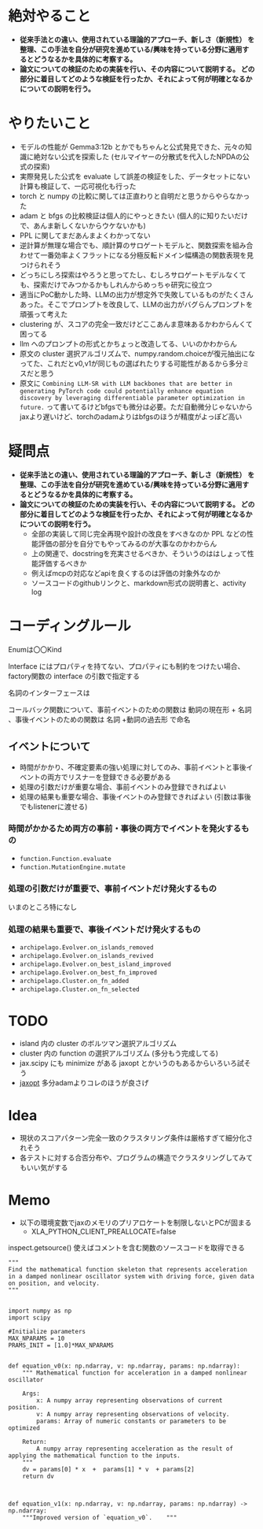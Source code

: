 # 絶対やること
* **従来手法との違い、使用されている理論的アプローチ、新しさ（新規性） を整理、この手法を自分が研究を進めている/興味を持っている分野に適用するとどうなるかを具体的に考察する。**
* **論文についての検証のための実装を行い、その内容について説明する。 どの部分に着目してどのような検証を行ったか、それによって何が明確となるかについての説明を行う。**

# やりたいこと
* モデルの性能が Gemma3:12b とかでもちゃんと公式発見できた、元々の知識に絶対ない公式を探索した (セルマイヤーの分散式を代入したNPDAの公式の探索)
* 実際発見した公式を evaluate して誤差の検証をした、データセットにない計算も検証して、一応可視化も行った
* torch と numpy の比較に関しては正直わりと自明だと思うからやらなかった
* adam と bfgs の比較検証は個人的にやっときたい (個人的に知りたいだけで、あんま新しくないからウケないかも)
* PPL に関してまだあんまよくわかってない
* 逆計算が無理な場合でも、順計算のサロゲートモデルと、関数探索を組み合わせて一番効率よくフラットになる分極反転ドメイン幅構造の関数表現を見つけられそう
* どっちにしろ探索はやろうと思ってたし、むしろサロゲートモデルなくても、探索だけでみつかるかもしれんからめっちゃ研究に役立つ
* 適当にPoC動かした時、LLMの出力が想定外で失敗しているものがたくさんあった。そこでプロンプトを改良して、LLMの出力がバグらんプロンプトを頑張って考えた
* clustering が、スコアの完全一致だけどここあんま意味あるかわからんくて困ってる
* llm へのプロンプトの形式とかちょっと改造してる、いいのかわからん
* 原文の cluster 選択アルゴリズムで、numpy.random.choiceが復元抽出になってた、これだとv0,v1が同じもの選ばれたりする可能性があるから多分ミスだと思う
* 原文に `Combining LLM-SR with LLM backbones that are better in generating PyTorch code could potentially enhance equation discovery by leveraging differentiable parameter optimization in future.` って書いてるけどbfgsでも微分は必要。ただ自動微分じゃないからjaxより遅いけど、torchのadamよりはbfgsのほうが精度がよっぽど高い

# 疑問点
* **従来手法との違い、使用されている理論的アプローチ、新しさ（新規性） を整理、この手法を自分が研究を進めている/興味を持っている分野に適用するとどうなるかを具体的に考察する。**
* **論文についての検証のための実装を行い、その内容について説明する。 どの部分に着目してどのような検証を行ったか、それによって何が明確となるかについての説明を行う。**
    * 全部の実装して同じ完全再現や設計の改良をすべきなのか PPL などの性能評価の部分を自分でもやってみるのが大事なのかわからん
    * 上の関連で、docstringを充実させるべきか、そういうのははしょって性能評価するべきか
    * 例えばmcpの対応などapiを良くするのは評価の対象外なのか
    * ソースコードのgithubリンクと、markdown形式の説明書と、activity log
    
# コーディングルール
Enumは〇〇Kind

Interface にはプロパティを持てない、プロパティにも制約をつけたい場合、factory関数の interface の引数で指定する

名詞のインターフェースは

コールバック関数について、事前イベントのための関数は 動詞の現在形 + 名詞 、事後イベントのための関数は 名詞 +動詞の過去形 で命名

## イベントについて
* 時間がかかり、不確定要素の強い処理に対してのみ、事前イベントと事後イベントの両方でリスナーを登録できる必要がある
* 処理の引数だけが重要な場合、事前イベントのみ登録できればよい
* 処理の結果も重要な場合、事後イベントのみ登録できればよい (引数は事後でもlistenerに渡せる)

### 時間がかかるため両方の事前・事後の両方でイベントを発火するもの
* `function.Function.evaluate`
* `function.MutationEngine.mutate`

### 処理の引数だけが重要で、事前イベントだけ発火するもの
いまのところ特になし

### 処理の結果も重要で、事後イベントだけ発火するもの
* `archipelago.Evolver.on_islands_removed`
* `archipelago.Evolver.on_islands_revived`
* `archipelago.Evolver.on_best_island_improved`
* `archipelago.Evolver.on_best_fn_improved`
* `archipelago.Cluster.on_fn_added`
* `archipelago.Cluster.on_fn_selected`

# TODO
* island 内の cluster のボルツマン選択アルゴリズム
* cluster 内の function の選択アルゴリズム (多分もう完成してる)
* jax.scipy にも minimize がある jaxopt とかいうのもあるからいろいろ試そう
* [jaxopt](https://jaxopt.github.io/stable/_autosummary/jaxopt.ScipyMinimize.html) 多分adamよりコレのほうが良さげ

# Idea
* 現状のスコアパターン完全一致のクラスタリング条件は厳格すぎて細分化されそう
* 各テストに対する合否分布や、プログラムの構造でクラスタリングしてみてもいい気がする

# Memo
* 以下の環境変数でjaxのメモリのプリアロケートを制限しないとPCが固まる
    * XLA_PYTHON_CLIENT_PREALLOCATE=false

inspect.getsource() 使えばコメントを含む関数のソースコードを取得できる

```
"""
Find the mathematical function skeleton that represents acceleration in a damped nonlinear oscillator system with driving force, given data on position, and velocity. 
"""


import numpy as np
import scipy

#Initialize parameters
MAX_NPARAMS = 10
PRAMS_INIT = [1.0]*MAX_NPARAMS


def equation_v0(x: np.ndarray, v: np.ndarray, params: np.ndarray):
    """ Mathematical function for acceleration in a damped nonlinear oscillator

    Args:
        x: A numpy array representing observations of current position.
        v: A numpy array representing observations of velocity.
        params: Array of numeric constants or parameters to be optimized

    Return:
        A numpy array representing acceleration as the result of applying the mathematical function to the inputs.
    """
    dv = params[0] * x  +  params[1] * v  + params[2]
    return dv



def equation_v1(x: np.ndarray, v: np.ndarray, params: np.ndarray) -> np.ndarray:
    """Improved version of `equation_v0`.    """

```
